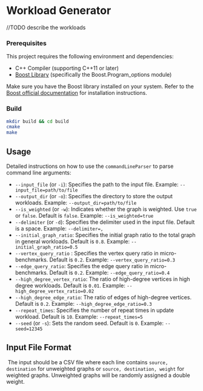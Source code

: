 # Workload Generator

//TODO describe the workloads

### Prerequisites

This project requires the following environment and dependencies:

- C++ Compiler (supporting C++11 or later)
- [Boost Library](https://www.boost.org/) (specifically the Boost.Program_options module)

Make sure you have the Boost library installed on your system. Refer to the [Boost official documentation](https://www.boost.org/doc/libs) for installation instructions.

### Build

```bash
mkdir build && cd build
cmake
make
```

## Usage

Detailed instructions on how to use the `commandLineParser` to parse command line arguments:

- `--input_file` (or `-i`): Specifies the path to the input file. Example: `--input_file=path/to/file`
- `--output_dir` (or `-o`): Specifies the directory to store the output workloads. Example: `--output_dir=path/to/file`
- `--is_weighted` (or `-w`): Indicates whether the graph is weighted. Use `true` or `false`. Default is `false`. Example: `--is_weighted=true`
- `--delimiter` (or `-d`): Specifies the delimiter used in the input file. Default is a space. Example: `--delimiter=,`
- `--initial_graph_ratio`: Specifies the initial graph ratio to the total graph in general workloads. Default is `0.8`. Example: `--initial_graph_ratio=0.5`
- `--vertex_query_ratio` : Specifies the vertex query ratio in micro-benchmarks. Default is `0.2`. Example: `--vertex_query_ratio=0.3`
- `--edge_query_ratio`: Specifies the edge query ratio in micro-benchmarks. Default is `0.2`. Example: `--edge_query_ratio=0.4`
- `--high_degree_vertex_ratio`: The ratio of high-degree vertices in high degree workloads. Default is `0.01`. Example: `--high_degree_vertex_ratio=0.02`
- `--high_degree_edge_ratio`: The ratio of edges of high-degree vertices. Default is `0.2`. Example: `--high_degree_edge_ratio=0.3`
- `--repeat_times`: Specifies the number of repeat times in update workload. Default is `10`. Example: `--repeat_times=5`
- `--seed` (or `-s`): Sets the random seed. Default is `0`. Example: `--seed=12345`

## Input File Format

​	The input should be a CSV file where each line contains `source, destination` for unweighted graphs or `source, destination, weight` for weighted graphs. Unweighted graphs will be randomly assigned a double weight.

